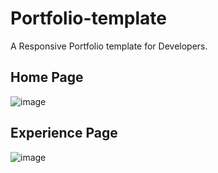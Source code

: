 # Portfolio-template
A Responsive Portfolio template for Developers.

## Home Page
![image](https://user-images.githubusercontent.com/82109991/136953939-1d4a5737-5980-4c72-93e1-becc77ce3c94.png)

## Experience Page
![image](https://user-images.githubusercontent.com/82109991/136953972-516ab1a5-d12c-402f-a272-95522cbfc951.png)
